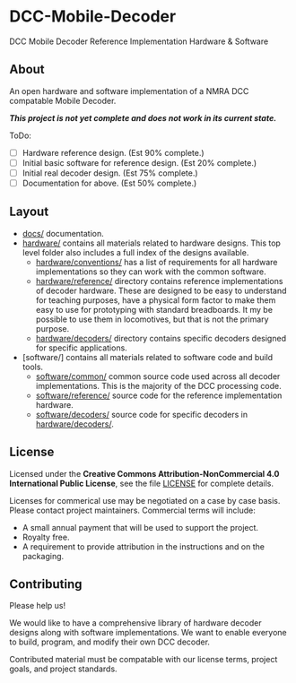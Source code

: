 # DCC-Mobile-Decoder
DCC Mobile Decoder Reference Implementation Hardware &amp; Software

## About

An open hardware and software implementation of a NMRA DCC compatable
Mobile Decoder.

***This project is not yet complete and does not work in its current state.***

ToDo:
  - [ ] Hardware reference design. (Est 90% complete.)
  - [ ] Initial basic software for reference design. (Est 20% complete.)
  - [ ] Initial real decoder design. (Est 75% complete.)
  - [ ] Documentation for above. (Est 50% complete.)

## Layout

* [docs/](docs/) documentation.
* [hardware/](hardware/) contains all materials related to hardware designs.
  This top level folder also includes a full index of the designs available.
  * [hardware/conventions/](hardware/conventions/) has a list of requirements
    for all hardware implementations so they can work with the common software.
  * [hardware/reference/](hardware/reference/) directory contains reference 
    implementations of decoder hardware.  These are designed to be easy to
    understand for teaching purposes, have a physical form factor to make
    them easy to use for prototyping with standard breadboards.  It my be
    possible to use them in locomotives, but that is not the primary purpose.
  * [hardware/decoders/](hardware/decoders/) directory contains specific
    decoders designed for specific applications.
* [software/] contains all materials related to software code and build tools.
  * [software/common/](software/common/) common source code used across all
    decoder implementations.  This is the majority of the DCC processing
    code.
  * [software/reference/](software/reference/) source code for the reference
    implementation hardware.
  * [software/decoders/](software/decoders/) source code for specific decoders
    in [hardware/decoders/](hardware/decoders/).

## License

Licensed under the **Creative Commons Attribution-NonCommercial 4.0 
International Public License**, see the file [LICENSE](LICENSE) for
complete details.

Licenses for commerical use may be negotiated on a case by case basis.
Please contact project maintainers.  Commercial terms will include:

- A small annual payment that will be used to support the project.
- Royalty free.
- A requirement to provide attribution in the instructions and on the
  packaging.

## Contributing

Please help us!

We would like to have a comprehensive library of hardware decoder designs
along with software implementations.  We want to enable everyone to build,
program, and modify their own DCC decoder.

Contributed material must be compatable with our license terms, project
goals, and project standards.

